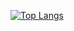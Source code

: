 [![Top Langs](https://github-readme-stats.vercel.app/api/top-langs/?username=whoamin34505)](https://github.com/anuraghazra/github-readme-stats)
